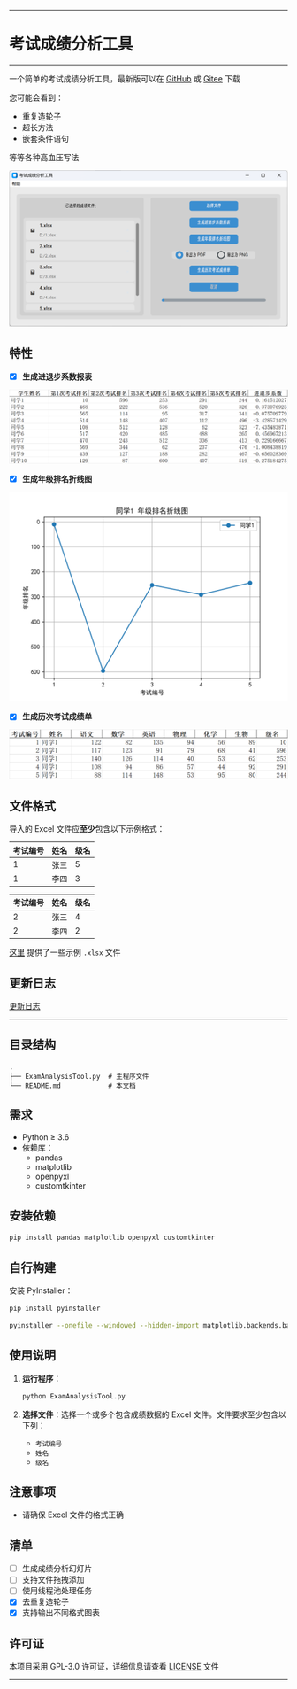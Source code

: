 ***

# 考试成绩分析工具

***

一个简单的考试成绩分析工具，最新版可以在 [GitHub](https://github.com/fengyec2/ExamAnalysisTool/releases/latest) 或 [Gitee](https://gitee.com/fengyec/ExamAnalysisTool/releases/latest) 下载

您可能会看到：

- 重复造轮子
- 超长方法
- 嵌套条件语句

等等各种高血压写法

![主页面](assets/img/main_customtkinter.png "主页面")

## 特性

- [x] **生成进退步系数报表**

![进退步系数报表](assets/img/calculate_progress.png "进退步系数报表")

- [x] **生成年级排名折线图**

![年级排名折线图](assets/img/generate_ranking_chart.png "年级排名折线图")

- [x] **生成历次考试成绩单**

![历次考试成绩单](assets/img/generate_report.png "历次考试成绩单")

## 文件格式

导入的 Excel 文件应**至少**包含以下示例格式：

| 考试编号 | 姓名   | 级名   |
|----------|--------|----------|
| 1        | 张三  | 5        |
| 1        | 李四  | 3        |

| 考试编号 | 姓名   | 级名   |
|----------|--------|----------|
| 2        | 张三  | 4        |
| 2        | 李四  | 2        |

[这里](https://github.com/fengyec2/ExamAnalysisTool/tree/main/assets/example) 提供了一些示例 `.xlsx` 文件

## 更新日志

[更新日志](CHANGELOG.md)

***

## 目录结构

```
.
├── ExamAnalysisTool.py  # 主程序文件
└── README.md            # 本文档
```

## 需求

- Python ≥ 3.6
- 依赖库：
  - pandas
  - matplotlib
  - openpyxl
  - customtkinter

## 安装依赖

```bash
pip install pandas matplotlib openpyxl customtkinter
```

## 自行构建

安装 PyInstaller：

```bash
pip install pyinstaller
```

```bash
pyinstaller --onefile --windowed --hidden-import matplotlib.backends.backend_pdf ExamAnalysisTool.py
```

## 使用说明

1. **运行程序**：

   ```bash
   python ExamAnalysisTool.py
   ```

2. **选择文件**：选择一个或多个包含成绩数据的 Excel 文件。文件要求至少包含以下列：
   - `考试编号`
   - `姓名`
   - `级名`

## 注意事项

- 请确保 Excel 文件的格式正确

## 清单

- [ ] 生成成绩分析幻灯片
- [ ] 支持文件拖拽添加
- [ ] 使用线程池处理任务
- [x] 去重复造轮子
- [x] 支持输出不同格式图表

## 许可证

本项目采用 GPL-3.0 许可证，详细信息请查看 [LICENSE](LICENSE) 文件

***